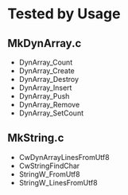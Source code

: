 # Tested by Usage

## MkDynArray.c

- DynArray_Count
- DynArray_Create
- DynArray_Destroy
- DynArray_Insert
- DynArray_Push
- DynArray_Remove
- DynArray_SetCount

## MkString.c

- CwDynArrayLinesFromUtf8
- CwStringFindChar
- StringW_FromUtf8
- StringW_LinesFromUtf8
